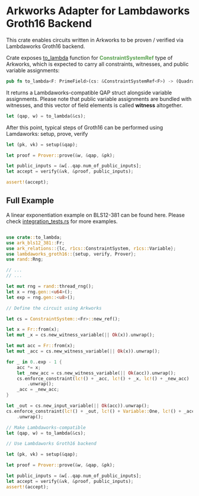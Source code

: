 # Arkworks Adapter for Lambdaworks Groth16 Backend

This crate enables circuits written in Arkworks to be proven / verified via Lambdaworks Groth16 backend.

Crate exposes [to_lambda](./src/lib.rs#to_lambda) function for <b><span style="color: #57a14d">ConstraintSystemRef</span></b> type of Arkworks, which is expected to carry all constraints, witnesses, and public variable assignments:

```rust
pub fn to_lambda<F: PrimeField>(cs: &ConstraintSystemRef<F>) -> (QuadraticArithmeticProgram, Vec<FrElement>)
```

It returns a Lambdaworks-compatible QAP struct alongside variable assignments. Please note that public variable assignments are bundled with witnesses, and this vector of field elements is called **witness** altogether.

```rust
let (qap, w) = to_lambda(&cs);
```

After this point, typical steps of Groth16 can be performed using Lamdaworks: setup, prove, verify

```rust
let (pk, vk) = setup(&qap);

let proof = Prover::prove(&w, &qap, &pk);

let public_inputs = &w[..qap.num_of_public_inputs];
let accept = verify(&vk, &proof, public_inputs);

assert!(accept);
```

## Full Example

A linear exponentiation example on BLS12-381 can be found here.
Please check [integration_tests.rs](./src/integration_tests.rs) for more examples.

```rust

use crate::to_lambda;
use ark_bls12_381::Fr;
use ark_relations::{lc, r1cs::ConstraintSystem, r1cs::Variable};
use lambdaworks_groth16::{setup, verify, Prover};
use rand::Rng;

// ...
// ...

let mut rng = rand::thread_rng();
let x = rng.gen::<u64>();
let exp = rng.gen::<u8>();

// Define the circuit using Arkworks

let cs = ConstraintSystem::<Fr>::new_ref();

let x = Fr::from(x);
let mut _x = cs.new_witness_variable(|| Ok(x)).unwrap();

let mut acc = Fr::from(x);
let mut _acc = cs.new_witness_variable(|| Ok(x)).unwrap();

for _ in 0..exp - 1 {
	acc *= x;
	let _new_acc = cs.new_witness_variable(|| Ok(acc)).unwrap();
	cs.enforce_constraint(lc!() + _acc, lc!() + _x, lc!() + _new_acc)
		.unwrap();
	_acc = _new_acc;
}

let _out = cs.new_input_variable(|| Ok(acc)).unwrap();
cs.enforce_constraint(lc!() + _out, lc!() + Variable::One, lc!() + _acc)
	.unwrap();

// Make Lambdaworks-compatible
let (qap, w) = to_lambda(&cs);

// Use Lambdaworks Groth16 backend

let (pk, vk) = setup(&qap);

let proof = Prover::prove(&w, &qap, &pk);

let public_inputs = &w[..qap.num_of_public_inputs];
let accept = verify(&vk, &proof, public_inputs);
assert!(accept);
```
